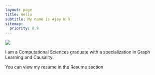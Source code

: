 ```yaml
---
layout: page
title: Hello
subtitle: My name is Ajay N R
sitemap:
  priority: 0.9
---
```


<img src="{{ '/assets/img/ajay.jpeg' | prepend: site.baseurl }}" id="about-img">

<div id="describe-text">
	<p> I am a Computational Sciences graduate with a specialization in Graph Learning and Causality.</p>
	<p> You can view my resume in the Resume section</a></p>
<center>	
</a>
</center>
</div>
